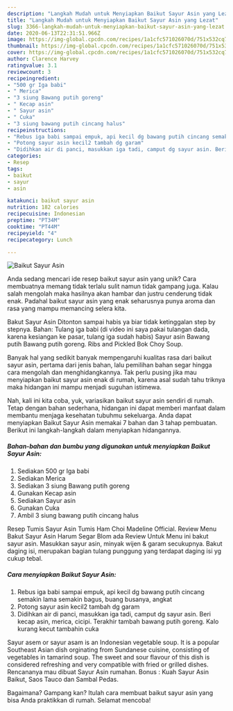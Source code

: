 ```yaml
---
description: "Langkah Mudah untuk Menyiapkan Baikut Sayur Asin yang Lezat"
title: "Langkah Mudah untuk Menyiapkan Baikut Sayur Asin yang Lezat"
slug: 3366-langkah-mudah-untuk-menyiapkan-baikut-sayur-asin-yang-lezat
date: 2020-06-13T22:31:51.966Z
image: https://img-global.cpcdn.com/recipes/1a1cfc571026070d/751x532cq70/baikut-sayur-asin-foto-resep-utama.jpg
thumbnail: https://img-global.cpcdn.com/recipes/1a1cfc571026070d/751x532cq70/baikut-sayur-asin-foto-resep-utama.jpg
cover: https://img-global.cpcdn.com/recipes/1a1cfc571026070d/751x532cq70/baikut-sayur-asin-foto-resep-utama.jpg
author: Clarence Harvey
ratingvalue: 3.1
reviewcount: 3
recipeingredient:
- "500 gr Iga babi"
- " Merica"
- "3 siung Bawang putih goreng"
- " Kecap asin"
- " Sayur asin"
- " Cuka"
- "3 siung bawang putih cincang halus"
recipeinstructions:
- "Rebus iga babi sampai empuk, api kecil dg bawang putih cincang semakin lama semakin bagus, buang busanya, angkat"
- "Potong sayur asin kecil2 tambah dg garam"
- "Didihkan air di panci, masukkan iga tadi, camput dg sayur asin. Beri kecap asin, merica, cicipi. Terakhir tambah bawang putih goreng. Kalo kurang kecut tambahin cuka"
categories:
- Resep
tags:
- baikut
- sayur
- asin

katakunci: baikut sayur asin 
nutrition: 182 calories
recipecuisine: Indonesian
preptime: "PT34M"
cooktime: "PT44M"
recipeyield: "4"
recipecategory: Lunch

---
```



![Baikut Sayur Asin](https://img-global.cpcdn.com/recipes/1a1cfc571026070d/751x532cq70/baikut-sayur-asin-foto-resep-utama.jpg)

Anda sedang mencari ide resep baikut sayur asin yang unik? Cara membuatnya memang tidak terlalu sulit namun tidak gampang juga. Kalau salah mengolah maka hasilnya akan hambar dan justru cenderung tidak enak. Padahal baikut sayur asin yang enak seharusnya punya aroma dan rasa yang mampu memancing selera kita.

Bakut Sayur Asin Ditonton sampai habis ya biar tidak ketinggalan step by stepnya. Bahan: Tulang iga babi (di video ini saya pakai tulangan dada, karena kesiangan ke pasar, tulang iga sudah habis) Sayur asin Bawang putih Bawang putih goreng. Ribs and Pickled Bok Choy Soup.

Banyak hal yang sedikit banyak mempengaruhi kualitas rasa dari baikut sayur asin, pertama dari jenis bahan, lalu pemilihan bahan segar hingga cara mengolah dan menghidangkannya. Tak perlu pusing jika mau menyiapkan baikut sayur asin enak di rumah, karena asal sudah tahu triknya maka hidangan ini mampu menjadi suguhan istimewa.


Nah, kali ini kita coba, yuk, variasikan baikut sayur asin sendiri di rumah. Tetap dengan bahan sederhana, hidangan ini dapat memberi manfaat dalam membantu menjaga kesehatan tubuhmu sekeluarga. Anda dapat menyiapkan Baikut Sayur Asin memakai 7 bahan dan 3 tahap pembuatan. Berikut ini langkah-langkah dalam menyiapkan hidangannya.

<!--inarticleads1-->

##### Bahan-bahan dan bumbu yang digunakan untuk menyiapkan Baikut Sayur Asin:

1. Sediakan 500 gr Iga babi
1. Sediakan  Merica
1. Sediakan 3 siung Bawang putih goreng
1. Gunakan  Kecap asin
1. Sediakan  Sayur asin
1. Gunakan  Cuka
1. Ambil 3 siung bawang putih cincang halus


Resep Tumis Sayur Asin Tumis Ham Choi Madeline Official. Review Menu Bakut Sayur Asin Harum Segar Blom ada Review Untuk Menu ini bakut sayur asin. Masukkan sayur asin, minyak wijen &amp; garam secukupnya. Bakut daging isi, merupakan bagian tulang punggung yang terdapat daging isi yg cukup tebal. 

<!--inarticleads2-->

##### Cara menyiapkan Baikut Sayur Asin:

1. Rebus iga babi sampai empuk, api kecil dg bawang putih cincang semakin lama semakin bagus, buang busanya, angkat
1. Potong sayur asin kecil2 tambah dg garam
1. Didihkan air di panci, masukkan iga tadi, camput dg sayur asin. Beri kecap asin, merica, cicipi. Terakhir tambah bawang putih goreng. Kalo kurang kecut tambahin cuka


Sayur asem or sayur asam is an Indonesian vegetable soup. It is a popular Southeast Asian dish orginating from Sundanese cuisine, consisting of vegetables in tamarind soup. The sweet and sour flavour of this dish is considered refreshing and very compatible with fried or grilled dishes. Rencananya mau dibuat Sayur Asin rumahan. Bonus : Kuah Sayur Asin Baikut, Saos Tauco dan Sambal Pedas. 

Bagaimana? Gampang kan? Itulah cara membuat baikut sayur asin yang bisa Anda praktikkan di rumah. Selamat mencoba!
